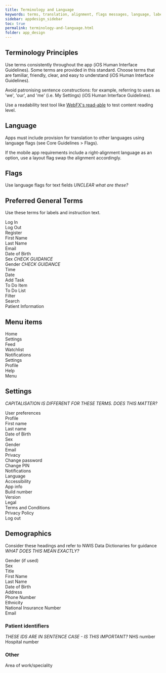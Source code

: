```yaml
---
title: Terminology and Language 
keywords: terms, translation, alignment, flags messages, language, labels, text, font, size
sidebar: appdesign_sidebar
toc: true
permalink: terminology-and-language.html
folder: app_design 
---
```


## Terminology Principles

Use terms consistently throughout the app (iOS Human Interface Guidelines). Some terms are provided in this standard.
Choose terms that are familiar, friendly, clear, and easy to understand (iOS Human Interface Guidelines).

Avoid patronising sentence constructions: for example, referring to users as 'we', 'our', and 'me' (i.e. My Settings) (iOS Human Interface Guidelines).  

Use a readability test tool like [WebFX's read-able](https://www.webfx.com/tools/read-able/) to test content reading level.

## Language
Apps must include provision for translation to other languages using language flags (see Core Guidelines > Flags).
  
If the mobile app requirements include a right-alignment language as an option, use a layout flag swap the alignment accordingly.  

## Flags
Use language flags for text fields  *UNCLEAR what are these?*

## Preferred General Terms

Use these terms for labels and instruction text.

Log In  
Log Out  
Register  
First Name  
Last Name  
Email  
Date of Birth  
Sex  *CHECK GUIDANCE*  
Gender *CHECK GUIDANCE*  
Time  
Date  
Add Task  
To Do Item  
To Do List  
Filter  
Search  
Patient Information  

## Menu items
Home  
Settings  
Feed  
Watchlist  
Notifications  
Settings  
Profile  
Help  
Menu  

## Settings

_CAPITALISATION IS DIFFERENT FOR THESE TERMS. DOES THIS MATTER?_ 

User preferences  
Profile  
First name  
Last name  
Date of Birth  
Sex  
Gender  
Email  
Privacy  
Change password  
Change PIN  
Notifications  
Language  
Accessibility  
App info  
Build number  
Version  
Legal  
Terms and Conditions  
Privacy Policy  
Log out  


## Demographics 
Consider these headings and refer to NWIS Data Dictionaries for guidance
_WHAT DOES THIS MEAN EXACTLY?_ 

Gender (if used)  
Sex  
Title  
First Name  
Last Name  
Date of Birth  
Address  
Phone Number  
Ethnicity  
National Insurance Number  
Email   

### Patient identifiers

_THESE IDS ARE IN SENTENCE CASE - IS THIS IMPORTANT?_
NHS number  
Hospital number  
### Other  
Area of work/speciality